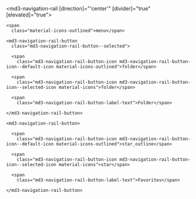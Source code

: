 <md3-navigation-rail
  [direction]="'center'"
  [divider]="true"
  [elevated]="true">

  <md3-icon-button
    class="md3-navigation-rail-menu-button">

    <span
      class="material-icons-outlined">menu</span>

  </md3-icon-button>

  <div
    class="md3-navigation-rail-buttons">
  
    <md3-navigation-rail-button
      class="md3-navigation-rail-button--selected">

      <span
        class="md3-navigation-rail-button-icon md3-navigation-rail-button-icon--default-icon material-icons-outlined">folder</span>

      <span
        class="md3-navigation-rail-button-icon md3-navigation-rail-button-icon--selected-icon material-icons">folder</span>

      <span
        class="md3-navigation-rail-button-label-text">Folder</span>

    </md3-navigation-rail-button>
  
    <md3-navigation-rail-button>

      <span
        class="md3-navigation-rail-button-icon md3-navigation-rail-button-icon--default-icon material-icons-outlined">star_outline</span>

      <span
        class="md3-navigation-rail-button-icon md3-navigation-rail-button-icon--selected-icon material-icons">star</span>

      <span
        class="md3-navigation-rail-button-label-text">Favorites</span>

    </md3-navigation-rail-button>
  
  </div>

</md3-navigation-rail>